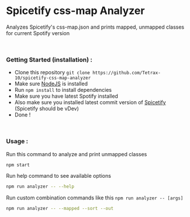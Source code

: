 # Spicetify css-map Analyzer

Analyzes Spicetify's css-map.json and prints mapped, unmapped classes for current Spotify version

<br />

### Getting Started (installation) :

-   Clone this repository `git clone https://github.com/Tetrax-10/spicetify-css-map-analyzer`
-   Make sure [NodeJS](https://nodejs.org/) is installed
-   Run `npm install` to install dependencies
-   Make sure you have latest Spotify installed
-   Also make sure you installed latest commit version of [Spicetify](https://github.com/spicetify/spicetify-cli) (Spicetify should be vDev)
-   Done !

<br />

### Usage :

Run this command to analyze and print unmapped classes

```sh
npm start
```

Run help command to see available options

```sh
npm run analyzer -- --help
```

Run custom combination commands like this `npm run analyzer -- [args]`

```sh
npm run analyzer -- --mapped --sort --out
```
